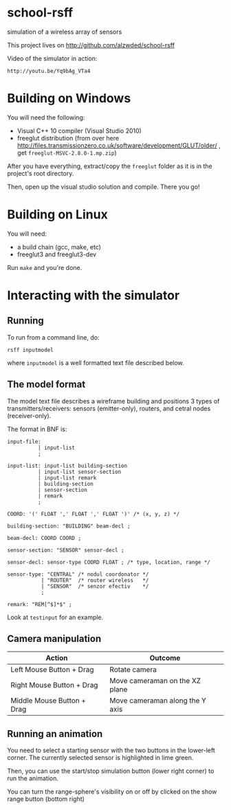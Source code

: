 school-rsff
===========

simulation of a wireless array of sensors

This project lives on http://github.com/alzwded/school-rsff

Video of the simulator in action:
```
http://youtu.be/Yq9bAg_VTa4
```

Building on Windows
===================

You will need the following:
* Visual C++ 10 compiler (Visual Studio 2010)
* freeglut distribution (from over here http://files.transmissionzero.co.uk/software/development/GLUT/older/ , get `freeglut-MSVC-2.8.0-1.mp.zip`)

After you have everything, extract/copy the `freeglut` folder as it is in the project's root directory.

Then, open up the visual studio solution and compile. There you go!

Building on Linux
=================

You will need:
* a build chain (gcc, make, etc)
* freeglut3 and freeglut3-dev

Run `make` and you're done.

Interacting with the simulator
==============================

Running
-------

To run from a command line, do:
```
rsff inputmodel
```
where `inputmodel` is a well formatted text file described below.

The model format
----------------

The model text file describes a wireframe building and positions 3 types of transmitters/receivers: sensors (emitter-only), routers, and cetral nodes (receiver-only).

The format in BNF is:
```
input-file:
          | input-list
          ;

input-list: input-list building-section
          | input-list sensor-section
          | input-list remark
          | building-section
          | sensor-section
          | remark
          ;

COORD: '(' FLOAT ',' FLOAT ',' FLOAT ')' /* (x, y, z) */

building-section: "BUILDING" beam-decl ;

beam-decl: COORD COORD ;

sensor-section: "SENSOR" sensor-decl ;

sensor-decl: sensor-type COORD FLOAT ; /* type, location, range */

sensor-type: "CENTRAL" /* nodul coordonator */
           | "ROUTER"  /* router wireless   */
           | "SENSOR"  /* senzor efectiv    */
           ;

remark: "REM[^$]*$" ;
```

Look at `testinput` for an example.

Camera manipulation
-------------------

| Action                        | Outcome                           |
|-------------------------------|-----------------------------------|
| Left Mouse Button + Drag      | Rotate camera                     |
| Right Mouse Button + Drag     | Move cameraman on the XZ plane    |
| Middle Mouse Button + Drag    | Move cameraman along the Y axis   |

Running an animation
--------------------

You need to select a starting sensor with the two buttons in the lower-left corner. The currently selected sensor is highlighted in lime green.

Then, you can use the start/stop simulation button (lower right corner) to run the animation.

You can turn the range-sphere's visibility on or off by clicked on the show range button (bottom right)
